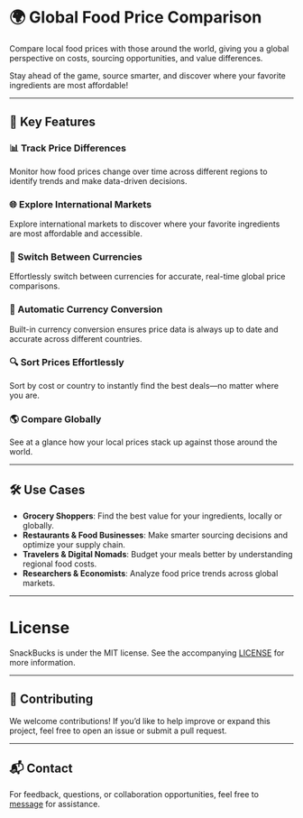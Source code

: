 # 🌍 Global Food Price Comparison

Compare local food prices with those around the world, giving you a global perspective on costs, sourcing opportunities, and value differences.

Stay ahead of the game, source smarter, and discover where your favorite ingredients are most affordable!

---

## 🚀 Key Features

### 📊 Track Price Differences  
Monitor how food prices change over time across different regions to identify trends and make data-driven decisions.

### 🌐 Explore International Markets  
Explore international markets to discover where your favorite ingredients are most affordable and accessible.

### 💱 Switch Between Currencies  
Effortlessly switch between currencies for accurate, real-time global price comparisons.

### 🧮 Automatic Currency Conversion  
Built-in currency conversion ensures price data is always up to date and accurate across different countries.

### 🔍 Sort Prices Effortlessly  
Sort by cost or country to instantly find the best deals—no matter where you are.

### 🌎 Compare Globally  
See at a glance how your local prices stack up against those around the world.

---

## 🛠 Use Cases

- **Grocery Shoppers**: Find the best value for your ingredients, locally or globally.  
- **Restaurants & Food Businesses**: Make smarter sourcing decisions and optimize your supply chain.  
- **Travelers & Digital Nomads**: Budget your meals better by understanding regional food costs.  
- **Researchers & Economists**: Analyze food price trends across global markets.

---
# License

SnackBucks is under the MIT license. See the accompanying [LICENSE](LICENSE) for more information.

---

## 🤝 Contributing

We welcome contributions! If you’d like to help improve or expand this project, feel free to open an issue or submit a pull request.

---

## 📬 Contact

For feedback, questions, or collaboration opportunities, feel free to [message](mailto:leapdeck1@gmail.com) for assistance.

